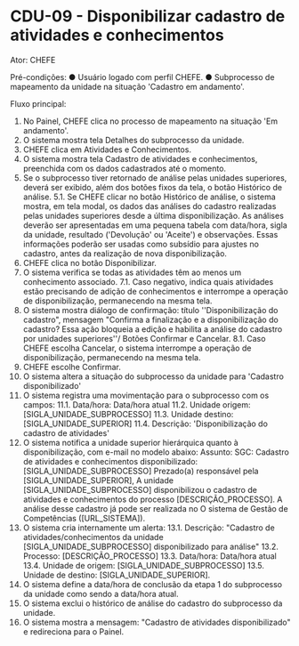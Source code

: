 # CDU-09 - Disponibilizar cadastro de atividades e conhecimentos

Ator: CHEFE

Pré-condições:
● Usuário logado com perfil CHEFE.
● Subprocesso de mapeamento da unidade na situação 'Cadastro em andamento'.

Fluxo principal:
1. No Painel, CHEFE clica no processo de mapeamento na situação 'Em andamento'.
2. O sistema mostra tela Detalhes do subprocesso da unidade.
3. CHEFE clica em Atividades e Conhecimentos.
4. O sistema mostra tela Cadastro de atividades e conhecimentos, preenchida com os dados cadastrados até o momento.
5. Se o subprocesso tiver retornado de análise pelas unidades superiores, deverá ser exibido, além dos botões fixos da tela, o botão Histórico de análise.
5.1. Se CHEFE clicar no botão Histórico de análise, o sistema mostra, em tela modal, os dados das análises do cadastro realizadas pelas unidades superiores desde a última disponibilização. As análises deverão ser apresentadas em uma pequena tabela com data/hora, sigla da unidade, resultado ('Devolução' ou 'Aceite') e observações. Essas informações poderão ser usadas como subsídio para ajustes no cadastro, antes da realização de nova disponibilização.
6. CHEFE clica no botão Disponibilizar.
7. O sistema verifica se todas as atividades têm ao menos um conhecimento associado.
7.1. Caso negativo, indica quais atividades estão precisando de adição de conhecimentos e interrompe a operação de disponibilização, permanecendo na mesma tela.
8. O sistema mostra diálogo de confirmação: título ''Disponibilização do cadastro", mensagem "Confirma a finalização e a disponibilização do cadastro? Essa ação bloqueia a edição e habilita a análise do cadastro por unidades superiores''/ Botões Confirmar e Cancelar.
8.1. Caso CHEFE escolha Cancelar, o sistema interrompe a operação de disponibilização, permanecendo na mesma tela.
9. CHEFE escolhe Confirmar.
10. O sistema altera a situação do subprocesso da unidade para 'Cadastro disponibilizado'
11. O sistema registra uma movimentação para o subprocesso com os campos:
11.1. Data/hora: Data/hora atual
11.2. Unidade origem: [SIGLA_UNIDADE_SUBPROCESSO]
11.3. Unidade destino: [SIGLA_UNIDADE_SUPERIOR]
11.4. Descrição: 'Disponibilização do cadastro de atividades'
12. O sistema notifica a unidade superior hierárquica quanto à disponibilização, com e-mail no modelo abaixo:
Assunto: SGC: Cadastro de atividades e conhecimentos disponibilizado: [SIGLA_UNIDADE_SUBPROCESSO]
Prezado(a) responsável pela [SIGLA_UNIDADE_SUPERIOR],
A unidade [SIGLA_UNIDADE_SUBPROCESSO] disponibilizou o cadastro de atividades e conhecimentos do processo [DESCRIÇÃO_PROCESSO].
A análise desse cadastro já pode ser realizada no O sistema de Gestão de Competências ([URL_SISTEMA]).
13. O sistema cria internamente um alerta:
13.1. Descrição: "Cadastro de atividades/conhecimentos da unidade [SIGLA_UNIDADE_SUBPROCESSO] disponibilizado para análise"
13.2. Processo: [DESCRIÇÃO_PROCESSO]
13.3. Data/hora: Data/hora atual
13.4. Unidade de origem: [SIGLA_UNIDADE_SUBPROCESSO]
13.5. Unidade de destino: [SIGLA_UNIDADE_SUPERIOR].
14. O sistema define a data/hora de conclusão da etapa 1 do subprocesso da unidade como sendo a data/hora atual.
15. O sistema exclui o histórico de análise do cadastro do subprocesso da unidade.
16. O sistema mostra a mensagem: "Cadastro de atividades disponibilizado" e redireciona para o Painel.